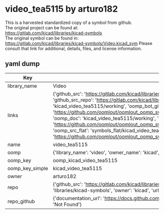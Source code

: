 # video_tea5115 by arturo182  
This is a harvested standardized copy of a symbol from github.  
The original project can be found at:  
https://gitlab.com/kicad/libraries/kicad-symbols  
The original symbol can be found in:
https://gitlab.com/kicad/libraries/kicad-symbols/Video.kicad_sym
Please consult that link for additional, details, files, and license information.  
## yaml dump  
| Key | Value |  
| --- | --- |  
| library_name | Video |  
| links | {'github_src': 'https://gitlab.com/kicad/libraries/kicad-symbols/Video.kicad_sym', 'github_src_repo': 'https://gitlab.com/kicad/libraries/kicad-symbols', 'oomp_bot': 'kicad_video_tea5115/working', 'oomp_bot_github': 'https://github.com/oomlout/oomlout_oomp_symbol_bot/tree/main/kicad_video_tea5115/working', 'oomp_doc': 'kicad_video_tea5115/working', 'oomp_doc_github': 'https://github.com/oomlout/oomlout_oomp_symbol_doc/tree/main/kicad_video_tea5115/working', 'oomp_src_flat': 'symbols_flat/kicad_video_tea5115/working', 'oomp_src_flat_github': 'https://github.com/oomlout/oomlout_oomp_symbol_src/tree/main/kicad_video_tea5115/working'} |  
| name | video_tea5115 |  
| oomp | {'library_name': 'video', 'owner_name': 'kicad', 'symbol_name': 'video_tea5115'} |  
| oomp_key | oomp_kicad_video_tea5115 |  
| oomp_key_simple | kicad_video_tea5115 |  
| owner | arturo182 |  
| repo | {'github_src': 'https://gitlab.com/kicad/libraries/kicad-symbols/Video.kicad_sym', 'name': 'libraries/kicad-symbols', 'owner': 'kicad', 'url': 'https://gitlab.com/kicad/libraries/kicad-symbols'} |  
| repo_github | {'documentation_url': 'https://docs.github.com/rest/repos/repos#get-a-repository', 'message': 'Not Found'} |  

